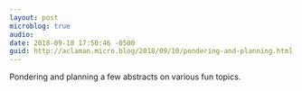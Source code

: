 ```yaml
---
layout: post
microblog: true
audio: 
date: 2018-09-10 17:50:46 -0500
guid: http://aclaman.micro.blog/2018/09/10/pondering-and-planning.html
---
```

Pondering and planning a few abstracts on various fun topics.
